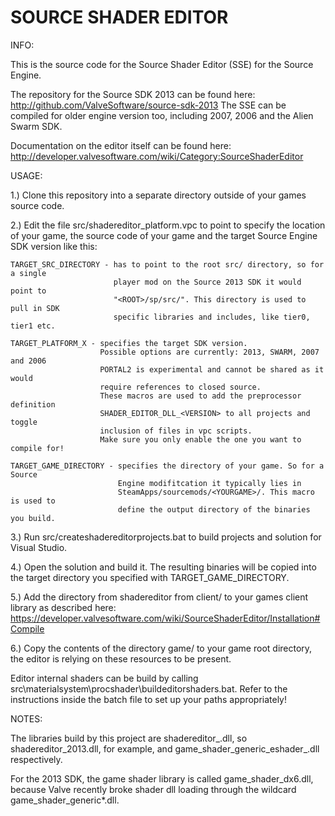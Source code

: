SOURCE SHADER EDITOR
====================

INFO:

This is the source code for the Source Shader Editor (SSE) for the Source Engine. 

The repository for the Source SDK 2013 can be found here:
http://github.com/ValveSoftware/source-sdk-2013
The SSE can be compiled for older engine version too, including 2007, 2006 and the
Alien Swarm SDK.

Documentation on the editor itself can be found here:
http://developer.valvesoftware.com/wiki/Category:SourceShaderEditor

USAGE:

1.) Clone this repository into a separate directory outside of your games source code.

2.) Edit the file src/shadereditor_platform.vpc to point to specify the location of
    your game, the source code of your game and the target Source Engine SDK version
    like this:

    TARGET_SRC_DIRECTORY - has to point to the root src/ directory, so for a single
                           player mod on the Source 2013 SDK it would point to
                           "<ROOT>/sp/src/". This directory is used to pull in SDK
                           specific libraries and includes, like tier0, tier1 etc.

    TARGET_PLATFORM_X - specifies the target SDK version.
                        Possible options are currently: 2013, SWARM, 2007 and 2006
                        PORTAL2 is experimental and cannot be shared as it would
                        require references to closed source.
                        These macros are used to add the preprocessor definition
                        SHADER_EDITOR_DLL_<VERSION> to all projects and toggle
                        inclusion of files in vpc scripts.
                        Make sure you only enable the one you want to compile for!

    TARGET_GAME_DIRECTORY - specifies the directory of your game. So for a Source
                            Engine modifitcation it typically lies in
                            SteamApps/sourcemods/<YOURGAME>/. This macro is used to
                            define the output directory of the binaries you build.

3.) Run src/createshadereditorprojects.bat to build projects and solution for
    Visual Studio.

4.) Open the solution and build it. The resulting binaries will be copied into the
    target directory you specified with TARGET_GAME_DIRECTORY.

5.) Add the directory from shadereditor from client/ to your games client library
    as described here:
    https://developer.valvesoftware.com/wiki/SourceShaderEditor/Installation#Compile

6.) Copy the contents of the directory game/ to your game root directory, the
    editor is relying on these resources to be present.

Editor internal shaders can be build by calling
src\materialsystem\procshader\buildeditorshaders.bat. Refer to the instructions inside
the batch file to set up your paths appropriately!

NOTES:

The libraries build by this project are shadereditor_<PLATFORM>.dll, so
shadereditor_2013.dll, for example, and game_shader_generic_eshader_<PLATFORM>.dll
respectively.

For the 2013 SDK, the game shader library is called game_shader_dx6.dll, because
Valve recently broke shader dll loading through the wildcard game_shader_generic*.dll.
